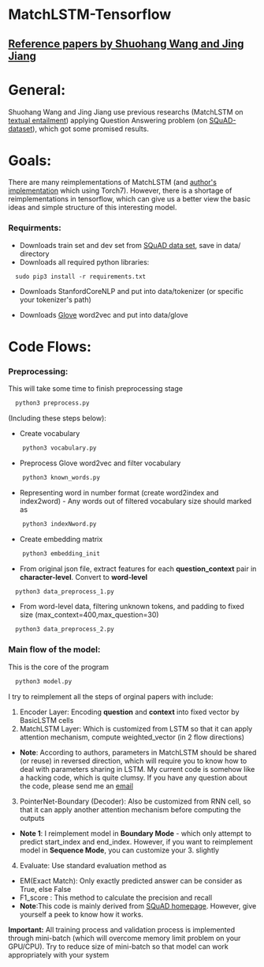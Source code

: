 # MatchLSTM-Tensorflow
  
## [Reference papers by Shuohang Wang and Jing Jiang](https://arxiv.org/abs/1608.07905)

# General:
Shuohang Wang and Jing Jiang use previous researchs (MatchLSTM on [textual entailment](https://en.wikipedia.org/wiki/Textual_entailment)) applying Question Answering problem (on [SQuAD-dataset](https://rajpurkar.github.io/SQuAD-explorer/)), which got some promised results.

# Goals:
There are many reimplementations of MatchLSTM (and [author's implementation](https://github.com/shuohangwang/SeqMatchSeq) which using Torch7). However, there is a shortage
of reimplementations in tensorflow, which can give us a better view the basic ideas and simple structure of this interesting model.

### Requirments:
* Downloads train set and dev set from [SQuAD data set](https://rajpurkar.github.io/SQuAD-explorer/), save in data/ directory
* Downloads all required python libraries:
```
  sudo pip3 install -r requirements.txt
```
* Downloads StanfordCoreNLP and put into data/tokenizer (or specific your tokenizer's path)

* Downloads [Glove](https://nlp.stanford.edu/projects/glove/) word2vec and put into data/glove

# Code Flows:
### Preprocessing:

This will take some time to finish preprocessing stage

```python
  python3 preprocess.py
```
(Including these steps below):

* Create vocabulary
```python
    python3 vocabulary.py 
```

* Preprocess Glove word2vec and filter vocabulary
```python
    python3 known_words.py
```

* Representing word in number format (create word2index and index2word) - Any words out of filtered vocabulary size should marked as <UNK>
```python
    python3 indexNword.py
```

* Create embedding matrix
```python
    python3 embedding_init
```

* From original json file, extract features for each **question_context** pair in __character-level__. Convert to **word-level** 
```python
  python3 data_preprocess_1.py
```

* From word-level data, filtering unknown tokens, and padding to fixed size (max_context=400,max_question=30)
```python
  python3 data_preprocess_2.py
```
  
### Main flow of the model:
This is the core of the program

```python
  python3 model.py 
```

I try to reimplement all the steps of orginal papers with include:

1. Encoder Layer: Encoding **question** and **context** into fixed vector by BasicLSTM cells
2. MatchLSTM Layer: Which is customized from LSTM so that it can apply attention mechanism, compute weighted_vector (in 2 flow directions)
  * **Note**: According to authors, parameters in MatchLSTM should be shared (or reuse) in reversed direction, which will require you to know how to deal with parameters sharing in LSTM. My current code is somehow like a hacking code, which is quite clumsy. If you have any question about the code, please send me an [email](dangtm24@gmail.com) 
3. PointerNet-Boundary (Decoder): Also be customized from RNN cell, so that it can apply another attention mechanism before computing the outputs
  * **Note 1**: I reimplement model in **Boundary Mode** - which only attempt to predict start_index and end_index. However, if you want to reimplement model in **Sequence Mode**, you can customize your 3. slightly
4. Evaluate: Use standard evaluation method as 
  * EM(Exact Match): Only exactly predicted answer can be consider as True, else False
  * F1_score : This method to calculate the precision and recall
  * **Note**:This code is mainly derived from [SQuAD homepage](https://rajpurkar.github.io/SQuAD-explorer/). However, give yourself a peek to know how it works.

**Important:** All training process and validation process is implemented through mini-batch (which will overcome memory limit problem on your GPU/CPU). Try to reduce size of mini-batch so that model can work appropriately with your system


